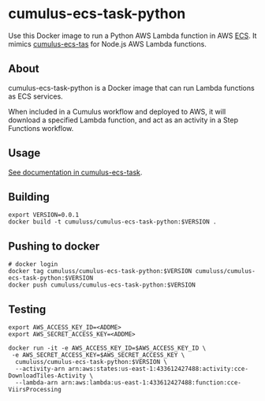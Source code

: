 # cumulus-ecs-task-python

Use this Docker image to run a Python AWS Lambda function in AWS [ECS](https://aws.amazon.com/ecs/). It mimics [cumulus-ecs-tas](https://github.com/cumulus-nasa/cumulus-ecs-task) for Node.js AWS Lambda functions.

## About

cumulus-ecs-task-python is a Docker image that can run Lambda functions as ECS services.

When included in a Cumulus workflow and deployed to AWS, it will download a specified Lambda function, and act as an activity in a Step Functions workflow.

## Usage

[See documentation in cumulus-ecs-task](https://github.com/cumulus-nasa/cumulus-ecs-task/blob/master/README.md#usage).

## Building

```
export VERSION=0.0.1
docker build -t cumuluss/cumulus-ecs-task-python:$VERSION .
```

## Pushing to docker

```
# docker login
docker tag cumuluss/cumulus-ecs-task-python:$VERSION cumuluss/cumulus-ecs-task-python:$VERSION
docker push cumuluss/cumulus-ecs-task-python:$VERSION
```

## Testing

```
export AWS_ACCESS_KEY_ID=<ADDME>
export AWS_SECRET_ACCESS_KEY=<ADDME>

docker run -it -e AWS_ACCESS_KEY_ID=$AWS_ACCESS_KEY_ID \
 -e AWS_SECRET_ACCESS_KEY=$AWS_SECRET_ACCESS_KEY \
  cumuluss/cumulus-ecs-task-python:$VERSION \
  --activity-arn arn:aws:states:us-east-1:433612427488:activity:cce-DownloadTiles-Activity \
  --lambda-arn arn:aws:lambda:us-east-1:433612427488:function:cce-ViirsProcessing
```
